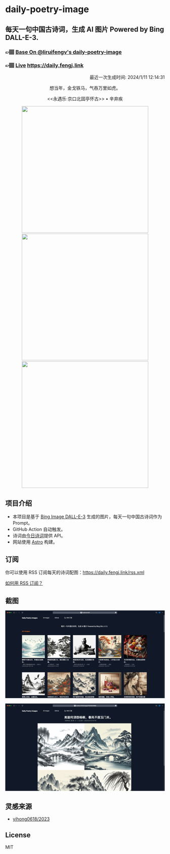 
# daily-poetry-image

## 每天一句中国古诗词，生成 AI 图片 Powered by Bing DALL-E-3.

### 👉🏽 [Base On @liruifengv's daily-poetry-image](https://github.com/liruifengv/daily-poetry-image)

### 👉🏽 [Live](https://daily.fengj.link) https://daily.fengj.link

<p align="right">
  最近一次生成时间: 2024/1/11 12:14:31
</p>
<p align="center">
想当年，金戈铁马，气吞万里如虎。
</p>
<p align="center">
<<永遇乐·京口北固亭怀古>> • 辛弃疾
</p>
<p align="center">
<img src="https://tse3.mm.bing.net/th/id/OIG.KckSErsBDmzPZoIBZjhv" height="400" width="400" />
<img src="https://tse3.mm.bing.net/th/id/OIG.g6A26Vhqx9_RQHNpEofa" height="400" width="400" />
<img src="https://tse2.mm.bing.net/th/id/OIG.EJkCJovhUVwLbcn9NoZc" height="400" width="400" />
</p>

## 项目介绍

-   本项目是基于 [Bing Image DALL-E-3](https://www.bing.com/images/create) 生成的图片，每天一句中国古诗词作为 Prompt。
-   GitHub Action 自动触发。
-   诗词由[今日诗词](https://www.jinrishici.com/)提供 API。
-   网站使用 [Astro](https://astro.build) 构建。

## 订阅

你可以使用 RSS 订阅每天的诗词配图：https://daily.fengj.link/rss.xml

[如何用 RSS 订阅？](https://zhuanlan.zhihu.com/p/55026716)

## 截图

![图片列表](./screenshots/Snipaste_2023-12-28_21-00-26.png)

![图片详情](./screenshots/Snipaste_2023-12-28_21-00-53.png)

## 灵感来源

-   [yihong0618/2023](https://github.com/yihong0618/2023)

## License

MIT
